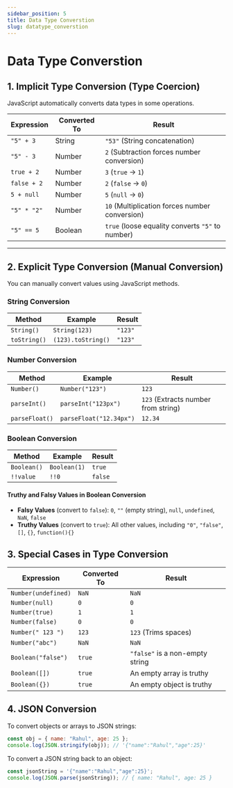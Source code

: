 ```yaml
---
sidebar_position: 5
title: Data Type Converstion
slug: datatype_converstion
---
```


# Data Type Converstion

## **1. Implicit Type Conversion (Type Coercion)**

JavaScript automatically converts data types in some operations.

| Expression  | Converted To | Result                                           |
| ----------- | ------------ | ------------------------------------------------ |
| `"5" + 3`   | String       | `"53"` (String concatenation)                    |
| `"5" - 3`   | Number       | `2` (Subtraction forces number conversion)       |
| `true + 2`  | Number       | `3` (`true` → `1`)                               |
| `false + 2` | Number       | `2` (`false` → `0`)                              |
| `5 + null`  | Number       | `5` (`null` → `0`)                               |
| `"5" * "2"` | Number       | `10` (Multiplication forces number conversion)   |
| `"5" == 5`  | Boolean      | `true` (loose equality converts `"5"` to number) |

---

## **2. Explicit Type Conversion (Manual Conversion)**

You can manually convert values using JavaScript methods.

### **String Conversion**

| Method       | Example            | Result  |
| ------------ | ------------------ | ------- |
| `String()`   | `String(123)`      | `"123"` |
| `toString()` | `(123).toString()` | `"123"` |

### **Number Conversion**

| Method         | Example                 | Result                              |
| -------------- | ----------------------- | ----------------------------------- |
| `Number()`     | `Number("123")`         | `123`                               |
| `parseInt()`   | `parseInt("123px")`     | `123` (Extracts number from string) |
| `parseFloat()` | `parseFloat("12.34px")` | `12.34`                             |

### **Boolean Conversion**

| Method      | Example      | Result  |
| ----------- | ------------ | ------- |
| `Boolean()` | `Boolean(1)` | `true`  |
| `!!value`   | `!!0`        | `false` |

#### **Truthy and Falsy Values in Boolean Conversion**

- **Falsy Values** (convert to `false`): `0`, `""` (empty string), `null`, `undefined`, `NaN`, `false`
- **Truthy Values** (convert to `true`): All other values, including `"0"`, `"false"`, `[]`, `{}`, `function(){}`

## **3. Special Cases in Type Conversion**

| Expression          | Converted To | Result                          |
| ------------------- | ------------ | ------------------------------- |
| `Number(undefined)` | `NaN`        | `NaN`                           |
| `Number(null)`      | `0`          | `0`                             |
| `Number(true)`      | `1`          | `1`                             |
| `Number(false)`     | `0`          | `0`                             |
| `Number(" 123 ")`   | `123`        | `123` (Trims spaces)            |
| `Number("abc")`     | `NaN`        | `NaN`                           |
| `Boolean("false")`  | `true`       | `"false"` is a non-empty string |
| `Boolean([])`       | `true`       | An empty array is truthy        |
| `Boolean({})`       | `true`       | An empty object is truthy       |

## **4. JSON Conversion**

To convert objects or arrays to JSON strings:

```js
const obj = { name: "Rahul", age: 25 };
console.log(JSON.stringify(obj)); // '{"name":"Rahul","age":25}'
```

To convert a JSON string back to an object:

```js
const jsonString = '{"name":"Rahul","age":25}';
console.log(JSON.parse(jsonString)); // { name: "Rahul", age: 25 }
```

